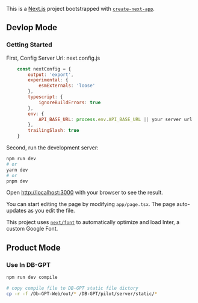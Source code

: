 This is a [Next.js](https://nextjs.org/) project bootstrapped with [`create-next-app`](https://github.com/vercel/next.js/tree/canary/packages/create-next-app).


## Devlop Mode
### Getting Started

First, Config Server Url:
next.config.js
```javascript
    const nextConfig = {
        output: 'export',
        experimental: {
            esmExternals: 'loose'
        },
        typescript: {
            ignoreBuildErrors: true
        },
        env: {
            API_BASE_URL: process.env.API_BASE_URL || your server url
        },
        trailingSlash: true
    }
```

Second, run the development server:

```bash
npm run dev
# or
yarn dev
# or
pnpm dev
```

Open [http://localhost:3000](http://localhost:3000) with your browser to see the result.

You can start editing the page by modifying `app/page.tsx`. The page auto-updates as you edit the file.

This project uses [`next/font`](https://nextjs.org/docs/basic-features/font-optimization) to automatically optimize and load Inter, a custom Google Font.


## Product Mode
### Use In DB-GPT
```bash
npm run dev compile

# copy compile file to DB-GPT static file dictory
cp -r -f /Db-GPT-Web/out/* /DB-GPT/pilot/server/static/*

```
